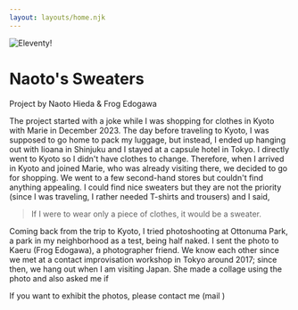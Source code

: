 ```yaml
---
layout: layouts/home.njk
---
```


<div class="relative">
  <img src="https://cdn.glitch.global/d039cf19-6ba4-4bff-aa37-74b7173391d2/DSC00940.jpg?v=1704766660038" class="relative" alt="Eleventy!">
  <div class="absolute top-0 w-full h-full flex items-center">
    <h1 class="text-blue-600 font-bold text-4xl" style="text-shadow: #fff 1px 0 3px;">
    Naoto's Sweaters
    </h1>
  </div>
</div>

Project by Naoto Hieda & Frog Edogawa

The project started with a joke while I was shopping for clothes in Kyoto with Marie in December 2023. The day before traveling to Kyoto, I was supposed to go home to pack my luggage, but instead, I ended up hanging out with Iioana in Shinjuku and I stayed at a capsule hotel in Tokyo. I directly went to Kyoto so I didn't have clothes to change. Therefore, when I arrived in Kyoto and joined Marie, who was already visiting there, we decided to go for shopping. We went to a few second-hand stores but couldn't find anything appealing. I could find nice sweaters but they are not the priority (since I was traveling, I rather needed T-shirts and trousers) and I said,

<blockquote class="ml-4">
  If I were to wear only a piece of clothes, it would be a sweater.
</blockquote>

Coming back from the trip to Kyoto, I tried photoshooting at Ottonuma Park, a park in my neighborhood as a test, being half naked. I sent the photo to Kaeru (Frog Edogawa), a photographer friend. We know each other since we met at a contact improvisation workshop in Tokyo around 2017; since then, we hang out when I am visiting Japan. She made a collage using the photo and also asked me if 

If you want to exhibit the photos, please contact me (mail )

